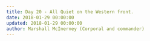 ```yaml
---
title: Day 20 - All Quiet on the Western front.
date: 2018-01-29 00:00:00
updated: 2018-01-29 00:00:00
author: Marshall McInerney (Corporal and commander)
---
```

